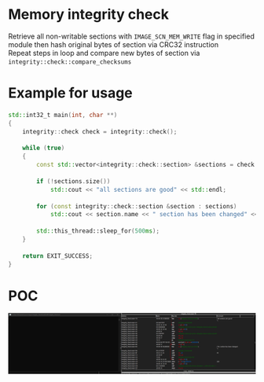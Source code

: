 # Memory integrity check

Retrieve all non-writable sections with `IMAGE_SCN_MEM_WRITE` flag in specified module then hash original bytes of section via CRC32 instruction \
Repeat steps in loop and compare new bytes of section via `integrity::check::compare_checksums`

# Example for usage
```cpp
std::int32_t main(int, char **)
{
    integrity::check check = integrity::check();

    while (true)
    {
        const std::vector<integrity::check::section> &sections = check.compare_checksums(check.retrieve_sections());

        if (!sections.size())
            std::cout << "all sections are good" << std::endl;

        for (const integrity::check::section &section : sections)
            std::cout << section.name << " section has been changed" << std::endl;

        std::this_thread::sleep_for(500ms);
    }

    return EXIT_SUCCESS;
}
```

# POC
![](media/poc.gif)